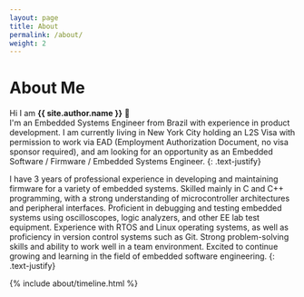 ```yaml
---
layout: page
title: About
permalink: /about/
weight: 2
---
```


# **About Me**

Hi I am **{{ site.author.name }}** :wave:<br>
I'm an Embedded Systems Engineer from Brazil with experience in product development. I am currently living in New York City holding an L2S Visa with permission to work via EAD (Employment Authorization Document, no visa sponsor required), and am looking for an opportunity as an Embedded Software / Firmware / Embedded Systems Engineer.
{: .text-justify}

I have 3 years of professional experience in developing and maintaining firmware for a variety of embedded systems. Skilled mainly in C and C++ programming, with a strong understanding of microcontroller architectures and peripheral interfaces. Proficient in debugging and testing embedded systems using oscilloscopes, logic analyzers, and other EE lab test equipment. Experience with RTOS and Linux operating systems, as well as proficiency in version control systems such as Git. Strong problem-solving skills and ability to work well in a team environment. Excited to continue growing and learning in the field of embedded software engineering.
{: .text-justify}


<!-- <div class="row">
{% include about/skills.html title="Programming Skills" source=site.data.programming-skills %}
{% include about/skills.html title="Other Skills" source=site.data.other-skills %}
</div> -->

<div class="row text-justify">
{% include about/timeline.html %}
</div>